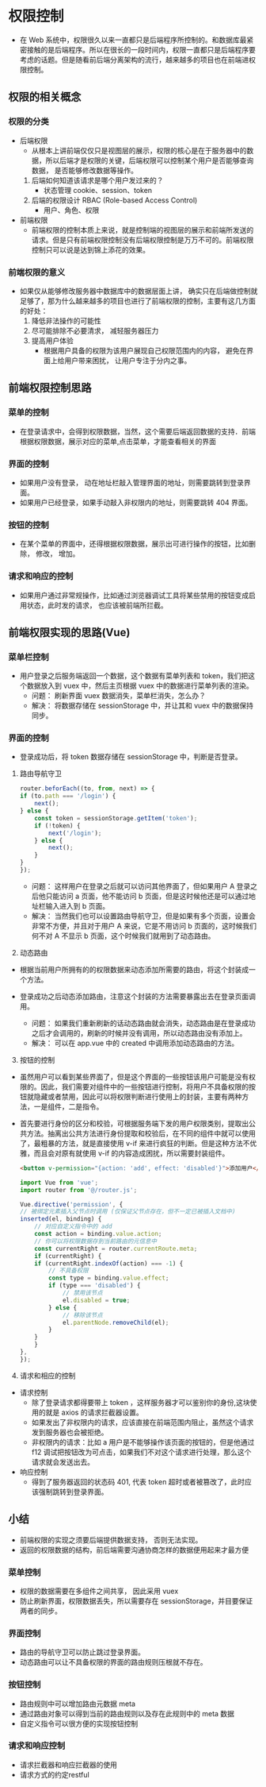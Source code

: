 # 权限控制

- 在 Web 系统中，权限很久以来一直都只是后端程序所控制的。和数据库最紧密接触的是后端程序。所以在很长的一段时间内，权限一直都只是后端程序要考虑的话题。但是随看前后端分离架构的流行，越来越多的项目也在前端进权限控制。

## 权限的相关概念

### 权限的分类

- 后端权限
    - 从根本上讲前端仅仅只是视图层的展示，权限的核心是在于服务器中的数据，所以后端才是权限的关键，后端权限可以控制某个用户是否能够查询数据， 是否能够修改数据等操作。
    1. 后端如何知道该请求是哪个用户发过来的？
        - 状态管理 cookie、session、token
    2. 后端的权限设计 RBAC (Role-based Access Control)
        - 用户、角色、权限
- 前端权限
    - 前端权限的控制本质上来说，就是控制端的视图层的展示和前端所发送的请求。但是只有前端权限控制没有后端权限控制是万万不可的。前端权限控制只可以说是达到锦上添花的效果。

### 前端权限的意义

- 如果仅从能够修改服务器中数据库中的数据层面上讲， 确实只在后端做控制就足够了，那为什么越来越多的项目也进行了前端权限的控制，主要有这几方面的好处：
    1. 降低非法操作的可能性
    2. 尽可能排除不必要清求， 减轻服务器压力
    3. 提高用户体验
        - 根据用户具备的权限为该用户展现自己权限范围内的内容， 避免在界面上给用户带来困扰， 让用户专注于分内之事。

## 前端权限控制思路

### 菜单的控制

- 在登录请求中，会得到权限数据，当然，这个需要后端返回数据的支持．前端根据权限数据，展示对应的菜单,点击菜单，才能查看相关的界面

### 界面的控制

- 如果用户没有登录， 动在地址栏敲入管理界面的地址，则需要跳转到登录界面。
- 如果用户已经登录，如果手动敲入非权限内的地址，则需要跳转 404 界面。

### 按钮的控制

- 在某个菜单的界面中，还得根据权限数据，展示出可进行操作的按钮，比如删除， 修改， 增加。

### 请求和响应的控制

- 如果用户通过非常规操作，比如通过浏览器调试工具将某些禁用的按钮变成启用状态，此时发的请求， 也应该被前端所拦截。

## 前端权限实现的思路(Vue)

### 菜单栏控制

- 用户登录之后服务端返回一个数据，这个数据有菜单列表和 token，我们把这个数据放入到 vuex 中，然后主页根据 vuex 中的数据进行菜单列表的渲染。
    - 问题： 刷新界面 vuex 数据消失，菜单栏消失，怎么办？
    - 解决： 将数据存储在 sessionStorage 中，并让其和 vuex 中的数据保持同步。

### 界面的控制

- 登录成功后，将 token 数据存储在 sessionStorage 中，判断是否登录。

1. 路由导航守卫

    ```javascript
    router.beforEach((to, from, next) => {
    if (to.path === '/login') {
        next();
    } else {
        const token = sessionStorage.getItem('token');
        if (!token) {
            next('/login');
        } else {
            next();
        }
    }
    });
    ```

    - 问题： 这样用户在登录之后就可以访问其他界面了，但如果用户 A 登录之后他只能访问 a 页面，他不能访问 b 页面，但是这时候他还是可以通过地址栏输入进入到 b 页面。
    - 解决： 当然我们也可以设置路由导航守卫，但是如果有多个页面，设置会非常不方便，并且对于用户 A 来说，它是不用访问 b 页面的，这时候我们何不对 A 不显示 b 页面，这个时候我们就用到了动态路由。

2. 动态路由

- 根据当前用户所拥有的的权限数据来动态添加所需要的路由，将这个封装成一个方法。
- 登录成功之后动态添加路由，注意这个封装的方法需要暴露出去在登录页面调用。

    - 问题： 如果我们重新刷新的话动态路由就会消失，动态路由是在登录成功之后才会调用的，刷新的时候并没有调用，所以动态路由没有添加上。
    - 解决： 可以在 app.vue 中的 created 中调用添加动态路由的方法。

3. 按钮的控制

- 虽然用户可以看到某些界面了，但是这个界面的一些按钮该用户可能是没有权限的。因此，我们需要对组件中的一些按钮进行控制，将用户不具备权限的按钮就隐藏或者禁用，因此可以将权限判断进行使用上的封装，主要有两种方法，一是组件，二是指令。
- 首先要进行身份的区分和校验，可根据服务端下发的用户权限类别，提取出公共方法。抽离出公共方法进行身份提取和校验后，在不同的组件中就可以使用了，最粗暴的方法，就是直接使用 v-if 来进行疯狂的判断。但是这种方法不优雅，而且会对原有就使用 v-if 的内容造成困扰，所以需要封装组件。

    ```html
    <button v-permission="{action: 'add', effect: 'disabled'}">添加用户</button>
    ```

    ```javascript
    import Vue from 'vue';
    import router from '@/router.js';

    Vue.directive('permission', {
    // 被绑定元素插入父节点时调用 (仅保证父节点存在，但不一定已被插入文档中)
    inserted(el, binding) {
        // 对应自定义指令中的 add
        const action = binding.value.action;
        // 你可以将权限数据存到当前路由的元信息中
        const currentRight = router.currentRoute.meta;
        if (currentRight) {
        if (currentRight.indexOf(action) === -1) {
            // 不具备权限
            const type = binding.value.effect;
            if (type === 'disabled') {
                // 禁用该节点
                el.disabled = true;
            } else {
                // 移除该节点
                el.parentNode.removeChild(el);
            }
        }
        }
    },
    });
    ```

4. 请求和相应的控制

- 请求控制
    - 除了登录请求都得要带上 token ，这样服务器才可以鉴别你的身份,这块使用的就是 axios 的请求拦截器设置。
    - 如果发出了非权限内的请求，应该直接在前端范围内阻止，虽然这个请求发到服务器也会被拒绝。
    - 非权限内的请求：比如 a 用户是不能够操作该页面的按钮的，但是他通过 f12 调试把按钮改为可点击，如果我们不对这个请求进行处理，那么这个请求就会发送出去。
- 响应控制
    - 得到了服务器返回的状态码 401, 代表 token 超时或者被篡改了，此时应该强制跳转到登录界面。

## 小结

- 前端权限的实现之须要后端提供数据支持， 否则无法实现。
- 返回的权限数据的结构，前后端需要沟通协商怎样的数据便用起来才最方便

### 菜单控制

- 权限的数据需要在多组件之间共享， 因此采用 vuex
- 防止刷新界面，权限数据丢失，所以需要存在 sessionStorage，并目要保证两者的同步。

### 界面控制

- 路由的导航守卫可以防止跳过登录界面。
- 动态路由可以让不具备权限的界面的路由规则压根就不存在。

### 按钮控制

- 路由规则中可以增加路由元数据 meta
- 通过路由对象可以得到当前的路由规则以及存在此规则中的 meta 数据
- 自定义指令可以很方便的实现按钮控制

### 请求和响应控制

- 请求拦截器和响应拦截器的使用
- 请求方式的约定restful
